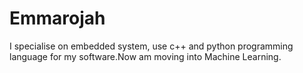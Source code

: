 # Emmarojah
I specialise on embedded system, use c++ and python programming language for my software.Now am moving into Machine Learning.
